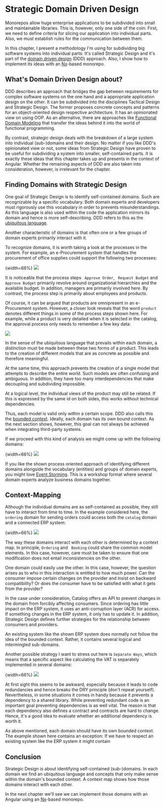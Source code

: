 # Strategic Domain Driven Design

Monorepos allow huge enterprise applications to be subdivided into small and maintainable libraries. This is, however, only one side of the coin: First, we need to define criteria for slicing our application into individual parts. Also, we must establish rules for the communication between them. 

In this chapter, I present a methodology I'm using for subdividing big software systems into individual parts: It's called Strategic Design and it's part of the [domain driven design](https://www.amazon.de/Domain-Driven-Design-Tackling-Complexity-Software/dp/0321125215/ref=sr_1_3?ie=UTF8&qid=1551688461&sr=8-3&keywords=ddd) (DDD) approach. Also, I show how to implement its ideas with an [Nx](https://nx.dev/)-based monorepo.

## What's Domain Driven Design about?

DDD describes an approach that bridges the gap between requirements for complex software systems on the one hand and a appropriate application design on the other. It can be subdivided into the disciplines Tactical Design and Strategic Design. The former proposes concrete concepts and patterns for an object-oriented design respective architecture. It has an opinionated view on using OOP. As an alternative, there are approaches like [Functional Domain Modeling](https://pragprog.com/book/swdddf/domain-modeling-made-functional) that transfer the ideas behind it into the world of functional programming.

By contrast, strategic design deals with the breakdown of a large system into individual (sub-)domains and their design. No matter if you like DDD's opinionated view or not, some ideas from Strategic Design have proven to be useful for subdividing a system into smaller, self-contained parts. It is exactly these ideas that this chapter takes up and presents in the context of Angular. Whether the remaining aspects of DDD are also taken into consideration, however, is irrelevant for the chapter.

## Finding Domains with Strategic Design

One goal of Strategic Design is to identify self-contained domains. Such are recognizable by a specific vocabulary. Both domain experts and developers must rigorously use this vocabulary in order to prevents misunderstandings. As this language is also used within the code the application mirrors its domain and hence is more self-describing. DDD refers to this as the [ubiquitous language](https://martinfowler.com/bliki/UbiquitousLanguage.html).

Another characteristic of domains is that often one or a few groups of domain experts primarily interact with it.

To recognize domains, it is worth taking a look at the processes in the system. For example, an e-Procurement system that handles the procurement of office supplies could support the following two processes:

{width=66%}
![](images/2019-03-04-10-09-15.png)

It is noticeable that the process steps `` Approve Order``, `` Request Budget`` and `` Approve Budget`` primarily revolve around organizational hierarchies and the available budget. In addition, managers are primarily involved here. By contrast, the process step is primarily about employees and products.

Of course, it can be argued that products are omnipresent in an e-Procurement system. However, a closer look reveals that the word ``product`` denotes different things in some of the process steps shown here. For example, while a product is very detailed when it is selected in the catalog, the approval process only needs to remember a few key data:

![](images/2019-03-04-10-15-14.png)

In the sense of the ubiquitous language that prevails within each domain, a distinction must be made between these two forms of a product. This leads to the creation of different models that are as concrete as possible and therefore meaningful.

At the same time, this approach prevents the creation of a single model that attempts to describe the entire world. Such models are often confusing and ambiguous. In addition, they have too many interdependencies that make decoupling and subdividing impossible.

At a logical level, the individual views of the product may still be related. If this is expressed by the same id on both sides, this works without technical dependencies.

Thus, each model is valid only within a certain scope. DDD also calls this the [bounded context](https://martinfowler.com/bliki/BoundedContext.html). Ideally, each domain has its own bound context. As the next section shows, however, this goal can not always be achieved when integrating third-party systems.

If we proceed with this kind of analysis we might come up with the following domains:

{width=66%}
![](images/2019-03-04-14-15-10.png)

If you like the shown process oriented approach of identifying different domains alongside the vocabulary (entities) and groups of domain experts, you might love [Event Storming](https://www.eventstorming.com). This is a workshop format where several domain experts analyze business domains together. 

## Context-Mapping

Although the individual domains are as self-contained as possible, they still have to interact from time to time. In the example considered here, the ``ordering`` domain for sending orders could access both the ``catalog`` domain and a connected ERP system:

{width=66%}
![](images/2019-03-04-10-26-54.png)

The way these domains interact with each other is determined by a context map. In principle, 
``Ordering`` and `` Booking`` could share the common model elements. In this case, however, care must be taken to ensure that one modification does not entail inconsistencies on the other.

One domain could easily use the other. In this case, however, the question arises as to who in this interaction is entitled to how much power. Can the consumer impose certain changes on the provider and insist on backward compatibility? Or does the consumer have to be satisfied with what it gets from the provider?

In the case under consideration, Catalog offers an API to prevent changes in the domain from forcibly affecting consumers. Since ordering has little impact on the ERP system, it uses an anti-corruption layer (ACR) for access. If something changes in the ERP system, it only has to update it. In addition, Strategic Design defines further strategies for the relationship between consumers and providers.

An existing system like the shown ERP system does normally not follow the idea of the bounded context. Rather, it contains several logical and intermingled sub-domains. 

Another possible strategy I want to stress out here is ``Separate Ways``, which means that a specific aspect like calculating the VAT is separately implemented in several domains:

{width=66%}
![](images/2019-03-04-13-59-17.png)

At first sight this seems to be awkward, especially because it leads to code redundancies and hence breaks the DRY principle (don't repeat yourself). Nevertheless, in some situations it comes in handy because it prevents a dependency to a shared library. While preventing redundant code is an important goal preventing dependencies is as well vital. The reason is that each dependency also defines a contract and contracts are hard to change. Hence, it's a good idea to evaluate whether an additional dependency is worth it.  

As above mentioned, each domain should have its own bounded context. The example shown here contains an exception: If we have to respect an existing system like the ERP system it might contain

## Conclusion

Strategic Design is about identifying self-contained (sub-)domains. In each domain we find an ubiquitous language and concepts that only make sense within the domain's bounded context. A context map shows how those domains interact with each other. 

In the next chapter we'll see we can implement those domains with an Angular using an [Nx](https://nx.dev/)-based monorepo.
